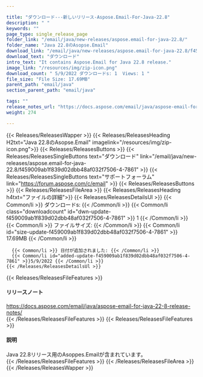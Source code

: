 ```yaml
---

title: "ダウンロード---新しいリリース-Aspose.Email-For-Java-22.8"
description: " "
keywords: ""
page_type: single_release_page
folder_link: "/email/java/new-releases/aspose.email-for-java-22.8/"
folder_name: "Java 22.8のAsopse.Email"
download_link: "/email/java/new-releases/aspose.email-for-java-22.8/f459009ab1f839d02dbb48af032f7506-4-7861"
download_text: "ダウンロード"
intro_text: "It contains Aspose.Email for Java 22.8 release."
image_link: "/resources/img/zip-icon.png"
download_count: " 5/9/2022 ダウンロードs: 1  Views: 1 "
file_size: "File Size: 17.69MB"
parent_path: "email/java"
section_parent_path: "email/java"

tags: ""
release_notes_url: "https://docs.aspose.com/email/java/aspose-email-for-java-22-8-release-notes/"
weight: 274

---
```


{{< Releases/ReleasesWapper >}}
  {{< Releases/ReleasesHeading H2txt="Java 22.8のAsopse.Email" imagelink="/resources/img/zip-icon.png">}}
  {{< Releases/ReleasesButtons >}}
    {{< Releases/ReleasesSingleButtons text="ダウンロード" link="/email/java/new-releases/aspose.email-for-java-22.8/f459009ab1f839d02dbb48af032f7506-4-7861" >}}
    {{< Releases/ReleasesSingleButtons text="サポートフォーラム" link="https://forum.aspose.com/c/email" >}}
  {{< Releases/ReleasesButtons >}}
  {{< Releases/ReleasesFileArea >}}
    {{< Releases/ReleasesHeading h4txt="ファイルの詳細">}}
    {{< Releases/ReleasesDetailsUl >}}
      {{< Common/li >}} ダウンロードs: {{< /Common/li >}}
      {{< Common/li class="downloadcount" id="dwn-update-f459009ab1f839d02dbb48af032f7506-4-7861" >}} 1 {{< /Common/li >}}
      {{< Common/li >}} ファイルサイズ: {{< /Common/li >}}
      {{< Common/li id="size-update-f459009ab1f839d02dbb48af032f7506-4-7861" >}} 17.69MB {{< /Common/li >}}

      {{< Common/li >}} 日付が追加されました: {{< /Common/li >}}
      {{< Common/li id="added-update-f459009ab1f839d02dbb48af032f7506-4-7861" >}}5/9/2022 {{< /Common/li >}}
    {{< /Releases/ReleasesDetailsUl >}}

  {{< Releases/ReleasesFileFeatures >}}
      <h4>リリースノート</h4><div><a href='https://docs.aspose.com/email/java/aspose-email-for-java-22-8-release-notes/'>https://docs.aspose.com/email/java/aspose-email-for-java-22-8-release-notes/</a></div>
  {{< /Releases/ReleasesFileFeatures >}}
  {{< Releases/ReleasesFileFeatures >}}
      <h4>説明</h4><div class="HTMLDescription">Java 22.8リリース用のAsoppes.Emailが含まれています。</div>
  {{< /Releases/ReleasesFileFeatures >}}
 {{< /Releases/ReleasesFileArea >}}
{{< /Releases/ReleasesWapper >}}


